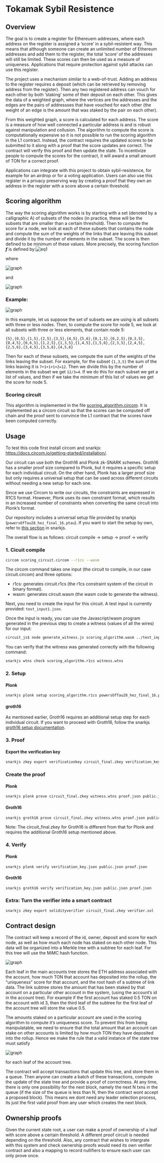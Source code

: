 # Tokamak Sybil Resistence
## Overview
The goal is to create a register for Ethereuem addresses, where each address on the register is assigned a ‘score’ in a sybil-resistent way. This means that although someone can create an unlimited number of Ethereum addresses and add them to the register, the total ‘score’ of the addresses will still be limited. These scores can then be used as a measure of uniqueness. Applications that require protection against sybil attacks can use this register. 

The project uses a mechanism similar to a web-of-trust. Adding an address to the register requires a deposit (which can be retrieved by removing address from the register). Then any two registered address can vouch for each other by both ‘staking’ some of their deposit on each other. This gives the data of a weighted graph, where the vertices are the addresses and the edges are the pairs of addressses that have vouched for each other (the weight of an edge is the amount that was staked by the pair on each other).

From this weighted graph, a score is calculated for each address. The score is a measure of how well connected a particular address is and is robust against manipulation and collusion. The algorithm to compute the score is computationally expensive so it is not possible to run the scoring algorithm in the L1 contract. Instead, the contract requires the updated scores to be submitted to it along with a proof that the score updates are correct. The contract will verify this proof and then update the state. To incentivize people to compute the scores for the contract, it will award a small amount of TON for a correct proof. 

Applications can integrate with this project to obtain sybil-resistence, for example for an airdrop or for a voting application. Users can also use this register in a privacy preserving way by creating a proof that they own an address in the register with a score above a certain threshold.

## Scoring algorithm
The way the scoring algorithm works is by starting with a set (denoted by a calligraphic A) of subsets of the nodes (in practice, these will be the subsets that are smaller than a certain threshold). Then to compute the score for a node, we look at each of these subsets that contains the node and compute the sum of the weights of the links that are leaving this subset and divide it by the number of elements in the subset. The score is then defined to be minimum of these values. More precisely, the scoring function **_f_** is defined by:![eq1](imgs/img1.png) 

where 

![graph](imgs/img3.png)

and

![graph](imgs/img2.png)


### Example:

![graph](imgs/graph-example.png)


In this example, let us suppose the set of subsets we are using is all subsets with three or less nodes. Then, to compute the score for node 5, we look at all subsets with three or less elements, that contain node 5:

```{5},{0,5},{1,5},{2,5},{3,5},{4,5},{5,6},{0,1,5},{0,2,5},{0,3,5},{0,4,5},{0,6,5},{1,2,5},{1,3,5},{1,4,5},{1,5,6},{2,3,5},{2,4,5},{2,5,6},{3,4,5},{3,5,6},{4,5,6}```

Then for each of these subsets, we compute the sum of the weights of the links leaving the subset. For example, for the subset ```{1,3,5}``` the sum of the links leaving it is ```7+1+1+1+2=12```. Then we divide this by the number of elements in the subset we get ```12/3=4```. If we do this for each subset we get a list of values, and then if we take the minimum of this list of values we get the score for node 5.

### Scoring circuit
This algorithm is implemented in the file [scoring_algorithm.circom](scoring_algorithm.circom). It is implemented as a circom circuit so that the scores can be computed off chain and the proof sent to convince the L1 contract that the scores have been computed correctly.


## Usage
To test this code first install circom and snarkjs: https://docs.circom.io/getting-started/installation/.

Our circuit can use both the Groth16 and Plonk zk-SNARK schemes. Groth16 has a smaller proof size compared to Plonk, but it requires a specific setup for each individual circuit. On the other hand, Plonk has a larger proof size but only requires a universal setup that can be used across different circuits without needing a new setup for each one.

Since we use Circom to write our circuits, the constraints are expressed in R1CS format. However, Plonk uses its own constraint format, which results in an increased number of constraints when converting the same circuit into Plonk’s format.

Our repository includes a universal setup file provided by snarkjs (`powersOfTau28_hez_final_16.ptau`).
If you want to start the setup by own, refer to [this section](https://github.com/iden3/snarkjs?tab=readme-ov-file#1-start-a-new-powers-of-tau-ceremony) in snarkjs.

The overall flow is as follows: circuit compile -> setup -> proof -> verify


### 1. Cicuit compile

```bash
circom scoring_circuit.circom --r1cs --wasm
```
The circom command takes one input (the circuit to compile, in our case circuit.circom) and three options:
- r1cs: generates circuit.r1cs (the r1cs constraint system of the circuit in binary format).
- wasm: generates circuit.wasm (the wasm code to generate the witness).

Next, you need to create the input for this circuit. A test input is currently provided: `test_input1.json`.

Once the input is ready, you can use the Javascript/wasm program generated in the previous step to create a witness (values of all the wires) for our input:
```bash
circuit_js$ node generate_witness.js scoring_algorithm.wasm ../test_input1.json ../witness.wtns
```
You can verify that the witness was generated correctly with the following command:
```bash
snarkjs wtns check scoring_algorithm.r1cs witness.wtns
```

### 2. Setup

#### Plonk
```bash
snarkjs plonk setup scoring_algorithm.r1cs powersOfTau28_hez_final_16.ptau circuit_final.zkey
```


#### groth16
As mentioned earlier, Groth16 requires an additional setup step for each individual circuit. If you want to proceed with Groth16, follow the snarkjs [groth16 setup documentation](https://github.com/iden3/snarkjs?tab=readme-ov-file#groth16).


### 3. Proof

#### Export the verification key
```bash
snarkjs zkey export verificationkey circuit_final.zkey verification_key.json
```

### Create the proof

#### Plonk
```bash
snarkjs plonk prove circuit_final.zkey witness.wtns proof.json public.json
```


#### Groth16
```bash
snarkjs groth16 prove circuit_final.zkey witness.wtns proof.json public.json
```
Note: The circuit_final.zkey for Groth16 is different from that for Plonk and requires the additional Groth16 setup mentioned above.

### 4. Verify

#### Plonk
```bash
snarkjs plonk verify verification_key.json public.json proof.json
```


#### Groth16
```bash
snarkjs groth16 verify verification_key.json public.json proof.json
```



### Extra: Turn the verifier into a smart contract
```bash
snarkjs zkey export solidityverifier circuit_final.zkey verifier.sol
```





## Contract design

The contract will keep a record of the id, owner, deposit and score for each node, as well as how much each node has staked on each other node. This data will be organized into a Merkle tree with a subtree for each leaf. For this tree will use the MiMC hash function.


![graph](imgs/img4.jpg)

Each leaf in the main accounts tree stores the ETH address associated with the account, how much TON that account has deposited into the rollup, the “uniqueness” score for that account, and the root hash of a subtree of link data. The link subtree stores the amount that has been staked by that account on a particular other account in the system, (using the account’s id in the account tree). For example if the first account has staked 0.5 TON on the account with id 3, then the third leaf of the subtree for the first leaf of the account tree will store the value 0.5. 

The amounts staked on a particular account are used in the scoring algorithm to compute it’s uniqueness score. To prevent this from being manipulatable, we need to ensure that the total amount that an account can stake on other accounts is limited by how much TON they have deposited into the rollup. Hence we make the rule that a valid instance of the state tree must satisfy

![graph](imgs/img5.png)

for each leaf of the account tree.

The contract will accept transactions that update this tree, and store them in a queue. Then anyone can create a batch of these transactions, compute the update of the state tree and provide a proof of correctness. At any time, there is only one possibility for the next block, namely the next N txns in the queue (if the size of the queue is less than N, then the contract wont accept a proposed block). This means we dont need any leader selection process, its just the first valid proof from any user which creates the next block. 

## Ownership proofs
Given the current state root, a user can make a proof of ownership of a leaf with score above a certain threshold. A different proof circuit is needed depending on the threshold. Also, any contract that wishes to intergrate with this system and check ownership proofs would need its own verifier contract and also a mapping to record nullifiers to ensure each user can only prove once.
